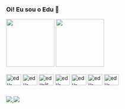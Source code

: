 ### Oi! Eu sou o Edu 👋

<div>
<img height="130em" src="https://github-readme-stats.vercel.app/api?username=eduardopinheiromr&theme=omni&show_icons=true&count_private=true&hide=issues,contribs"/>
<img height="130em" src="https://github-readme-stats.vercel.app/api/top-langs/?username=eduardopinheiromr&layout=compact&theme=omni"/>
</div>

<br>

<div>
<img align="center" alt="edu-html" height="30" width="40" src="https://cdn.jsdelivr.net/gh/devicons/devicon/icons/html5/html5-original.svg"/>  
<img align="center" alt="edu-css" height="30" width="40" src="https://cdn.jsdelivr.net/gh/devicons/devicon/icons/css3/css3-original.svg"/>  
<img align="center" alt="edu-js" height="30" width="40" src="https://cdn.jsdelivr.net/gh/devicons/devicon/icons/javascript/javascript-original.svg"/>  
<img align="center" alt="edu-boostrap" height="30" width="40" src="https://cdn.jsdelivr.net/gh/devicons/devicon/icons/bootstrap/bootstrap-original.svg"/>  
<img align="center" alt="edu-tailwind" height="30" width="40" src="https://cdn.jsdelivr.net/gh/devicons/devicon/icons/tailwindcss/tailwindcss-plain.svg"/>  
<img align="center" alt="edu-react" height="30" width="40" src="https://cdn.jsdelivr.net/gh/devicons/devicon/icons/react/react-original.svg"/>  
<img align="center" alt="edu-typescript" height="30" width="40" src="https://cdn.jsdelivr.net/gh/devicons/devicon/icons/typescript/typescript-original.svg"/>
</div>

##

<div>
 <a href="https://www.linkedin.com/in/eduardopinheiromr/"><img src="https://img.shields.io/badge/LinkedIn-0077B5?style=for-the-badge&logo=linkedin&logoColor=white" target="_blank"/>
   <a href="mailto:3dup1n@gmail.com"><img src="https://img.shields.io/badge/Gmail-D14836?style=for-the-badge&logo=gmail&logoColor=white" target="_blank"/>
</div>


<!--
**eduardopinheiromr/eduardopinheiromr** is a ✨ _special_ ✨ repository because its `README.md` (this file) appears on your GitHub profile.
Here are some ideas to get you started:
- 👯 I’m looking to collaborate on ...
- 🤔 I’m looking for help with ...
- 💬 Ask me about ...
- 📫 How to reach me: ...
- ⚡ Fun fact: ...
-->
